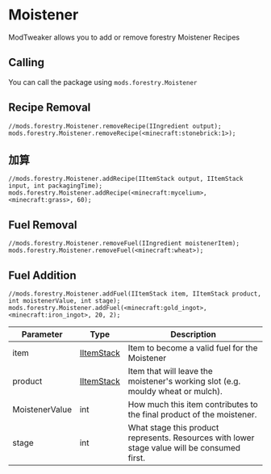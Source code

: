 # Moistener

ModTweaker allows you to add or remove forestry Moistener Recipes

## Calling

You can call the package using `mods.forestry.Moistener`

## Recipe Removal

```zenscript
//mods.forestry.Moistener.removeRecipe(IIngredient output);
mods.forestry.Moistener.removeRecipe(<minecraft:stonebrick:1>);
```

## 加算

```zenscript
//mods.forestry.Moistener.addRecipe(IItemStack output, IItemStack input, int packagingTime); 
mods.forestry.Moistener.addRecipe(<minecraft:mycelium>, <minecraft:grass>, 60); 
```

## Fuel Removal

```zenscript
//mods.forestry.Moistener.removeFuel(IIngredient moistenerItem);
mods.forestry.Moistener.removeFuel(<minecraft:wheat>);

```

## Fuel Addition

```zenscript
//mods.forestry.Moistener.addFuel(IItemStack item, IItemStack product, int moistenerValue, int stage);
mods.forestry.Moistener.addFuel(<minecraft:gold_ingot>, <minecraft:iron_ingot>, 20, 2);
```

| Parameter      | Type                                     | Description                                                                                  |
| -------------- | ---------------------------------------- | -------------------------------------------------------------------------------------------- |
| item           | [IItemStack](/Vanilla/Items/IItemStack/) | Item to become a valid fuel for the Moistener                                                |
| product        | [IItemStack](/Vanilla/Items/IItemStack/) | Item that will leave the moistener's working slot (e.g. mouldy wheat or mulch).              |
| MoistenerValue | int                                      | How much this item contributes to the final product of the moistener.                        |
| stage          | int                                      | What stage this product represents. Resources with lower stage value will be consumed first. |